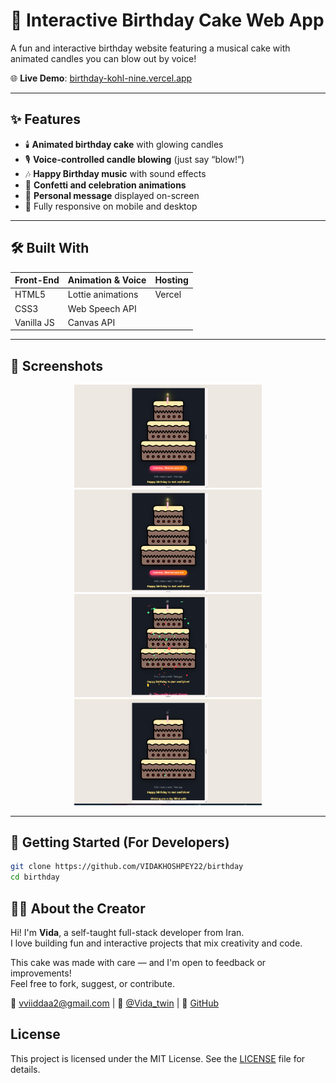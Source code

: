 # 🎂 Interactive Birthday Cake Web App

A fun and interactive birthday website featuring a musical cake with animated candles you can blow out by voice!

🌐 **Live Demo**: [birthday-kohl-nine.vercel.app](https://birthday-kohl-nine.vercel.app/)

---

## ✨ Features

- 🕯️ **Animated birthday cake** with glowing candles  
- 🎙️ **Voice-controlled candle blowing** (just say “blow!”)  
- 🎶 **Happy Birthday music** with sound effects  
- 🎉 **Confetti and celebration animations**  
- 💬 **Personal message** displayed on-screen  
- 📱 Fully responsive on mobile and desktop

---

## 🛠️ Built With

| Front-End | Animation & Voice | Hosting |
|-----------|-------------------|---------|
| HTML5     | Lottie animations | Vercel  |
| CSS3      | Web Speech API    |         |
| Vanilla JS| Canvas API        |         |

---

## 📸 Screenshots

<p align="center">
  <img src="img/preview.png" alt="Cake Screenshot 1" width="300"/>
  <img src="img/preview1.png" alt="Cake Screenshot 1" width="300"/>
  <img src="img/preview2.png" alt="Cake Screenshot 2" width="300"/>
  <img src="img/preview3.png" alt="Cake Screenshot 3" width="300"/>
</p>

---

## 🚀 Getting Started (For Developers)

```bash
git clone https://github.com/VIDAKHOSHPEY22/birthday
cd birthday
```
## 👩‍💻 About the Creator

Hi! I'm **Vida**, a self-taught full-stack developer from Iran.  
I love building fun and interactive projects that mix creativity and code.

This cake was made with care — and I'm open to feedback or improvements!  
Feel free to fork, suggest, or contribute.

📧 vviiddaa2@gmail.com | 💬 [@Vida_twin](https://t.me/Vida_twin) | 🔗 [GitHub](https://github.com/VIDAKHOSHPEY22)


## License

This project is licensed under the MIT License. See the [LICENSE](./LICENSE) file for details.
